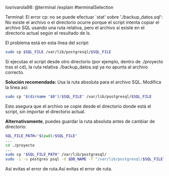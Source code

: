 losrivarola98: @terminal /explain #terminalSelection

Terminal: El error cp: no se puede efectuar `stat' sobre './backup_datos.sql': No existe el archivo o el directorio ocurre porque el script intenta copiar el archivo SQL usando una ruta relativa, pero el archivo sí existe en el directorio actual según el resultado de ls.

El problema está en esta línea del script:

```bash
sudo cp $SQL_FILE /var/lib/postgresql/$SQL_FILE
```

Si ejecutas el script desde otro directorio (por ejemplo, dentro de ./proyecto tras el cd), la ruta relativa ./backup_datos.sql ya no apunta al archivo correcto.

**Solución recomendada:** Usa la ruta absoluta para el archivo SQL. Modifica la línea así:

```bash
sudo cp "$(dirname "$0")/$SQL_FILE" /var/lib/postgresql/$SQL_FILE
```

Esto asegura que el archivo se copie desde el directorio donde está el script, sin importar el directorio actual.

**Alternativamente**, puedes guardar la ruta absoluta antes de cambiar de directorio:

```bash
SQL_FILE_PATH="$(pwd)/$SQL_FILE"
...
cd ./proyecto
...
sudo cp "$SQL_FILE_PATH" /var/lib/postgresql/
sudo -i -u postgres psql -d $DB_NAME -f "/var/lib/postgresql/$SQL_FILE"
```

Así evitas el error de ruta.Así evitas el error de ruta.